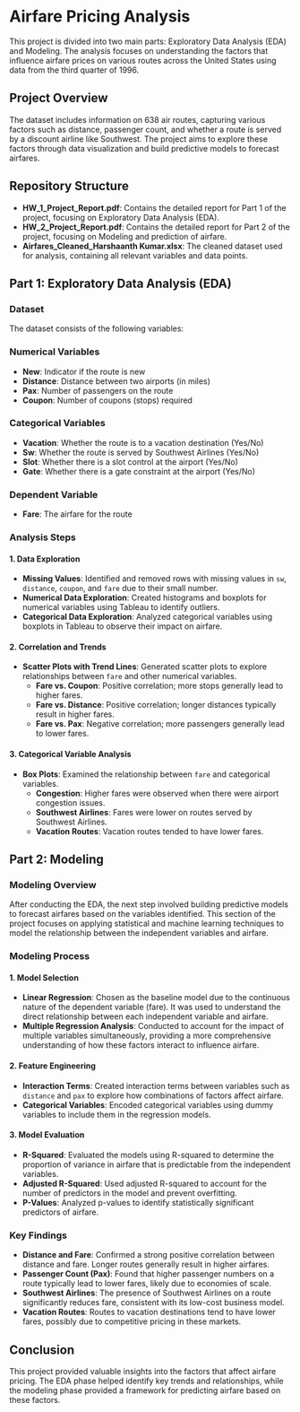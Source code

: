 # Airfare Pricing Analysis

This project is divided into two main parts: Exploratory Data Analysis (EDA) and Modeling. The analysis focuses on understanding the factors that influence airfare prices on various routes across the United States using data from the third quarter of 1996.

## Project Overview

The dataset includes information on 638 air routes, capturing various factors such as distance, passenger count, and whether a route is served by a discount airline like Southwest. The project aims to explore these factors through data visualization and build predictive models to forecast airfares.

## Repository Structure

- **HW_1_Project_Report.pdf**: Contains the detailed report for Part 1 of the project, focusing on Exploratory Data Analysis (EDA).
- **HW_2_Project_Report.pdf**: Contains the detailed report for Part 2 of the project, focusing on Modeling and prediction of airfare.
- **Airfares_Cleaned_Harshaanth Kumar.xlsx**: The cleaned dataset used for analysis, containing all relevant variables and data points.

## Part 1: Exploratory Data Analysis (EDA)

### Dataset

The dataset consists of the following variables:

### Numerical Variables
- **New**: Indicator if the route is new
- **Distance**: Distance between two airports (in miles)
- **Pax**: Number of passengers on the route
- **Coupon**: Number of coupons (stops) required

### Categorical Variables
- **Vacation**: Whether the route is to a vacation destination (Yes/No)
- **Sw**: Whether the route is served by Southwest Airlines (Yes/No)
- **Slot**: Whether there is a slot control at the airport (Yes/No)
- **Gate**: Whether there is a gate constraint at the airport (Yes/No)

### Dependent Variable
- **Fare**: The airfare for the route

### Analysis Steps

#### 1. Data Exploration
- **Missing Values**: Identified and removed rows with missing values in `sw`, `distance`, `coupon`, and `fare` due to their small number.
- **Numerical Data Exploration**: Created histograms and boxplots for numerical variables using Tableau to identify outliers.
- **Categorical Data Exploration**: Analyzed categorical variables using boxplots in Tableau to observe their impact on airfare.

#### 2. Correlation and Trends
- **Scatter Plots with Trend Lines**: Generated scatter plots to explore relationships between `fare` and other numerical variables.
  - **Fare vs. Coupon**: Positive correlation; more stops generally lead to higher fares.
  - **Fare vs. Distance**: Positive correlation; longer distances typically result in higher fares.
  - **Fare vs. Pax**: Negative correlation; more passengers generally lead to lower fares.

#### 3. Categorical Variable Analysis
- **Box Plots**: Examined the relationship between `fare` and categorical variables.
  - **Congestion**: Higher fares were observed when there were airport congestion issues.
  - **Southwest Airlines**: Fares were lower on routes served by Southwest Airlines.
  - **Vacation Routes**: Vacation routes tended to have lower fares.

## Part 2: Modeling

### Modeling Overview

After conducting the EDA, the next step involved building predictive models to forecast airfares based on the variables identified. This section of the project focuses on applying statistical and machine learning techniques to model the relationship between the independent variables and airfare.

### Modeling Process

#### 1. Model Selection
- **Linear Regression**: Chosen as the baseline model due to the continuous nature of the dependent variable (fare). It was used to understand the direct relationship between each independent variable and airfare.
- **Multiple Regression Analysis**: Conducted to account for the impact of multiple variables simultaneously, providing a more comprehensive understanding of how these factors interact to influence airfare.

#### 2. Feature Engineering
- **Interaction Terms**: Created interaction terms between variables such as `distance` and `pax` to explore how combinations of factors affect airfare.
- **Categorical Variables**: Encoded categorical variables using dummy variables to include them in the regression models.

#### 3. Model Evaluation
- **R-Squared**: Evaluated the models using R-squared to determine the proportion of variance in airfare that is predictable from the independent variables.
- **Adjusted R-Squared**: Used adjusted R-squared to account for the number of predictors in the model and prevent overfitting.
- **P-Values**: Analyzed p-values to identify statistically significant predictors of airfare.

### Key Findings
- **Distance and Fare**: Confirmed a strong positive correlation between distance and fare. Longer routes generally result in higher airfares.
- **Passenger Count (Pax)**: Found that higher passenger numbers on a route typically lead to lower fares, likely due to economies of scale.
- **Southwest Airlines**: The presence of Southwest Airlines on a route significantly reduces fare, consistent with its low-cost business model.
- **Vacation Routes**: Routes to vacation destinations tend to have lower fares, possibly due to competitive pricing in these markets.

## Conclusion

This project provided valuable insights into the factors that affect airfare pricing. The EDA phase helped identify key trends and relationships, while the modeling phase provided a framework for predicting airfare based on these factors.
